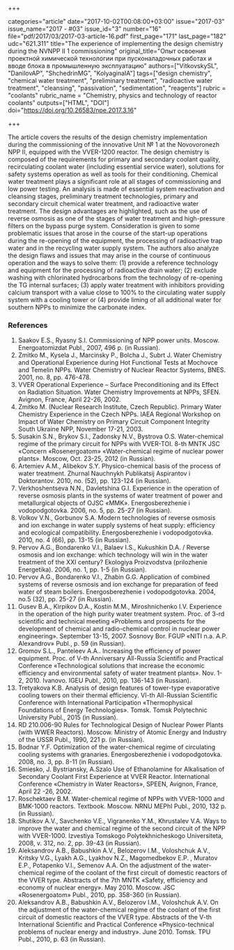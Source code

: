 +++

categories="article"
date="2017-10-02T00:08:00+03:00"
issue="2017-03"
issue_name="2017 - #03"
issue_id="3"
number="16"
file="pdf/2017/03/2017-03-article-16.pdf"
first_page="171"
last_page="182"
udc="621.311"
title="The experience of implementing the design chemistry during the NVNPP II 1 commissioning"
original_title="Опыт освоения проектной химической технологии при пусконаладочных работах и вводе блока в промышленную эксплуатацию"
authors=["VitkovskySL", "DanilovAP", "ShchedrinMG", "KolyaginaIA"]
tags=["design chemistry", "chemical water treatment", "preliminary treatment", "radioactive water treatment", "cleansing", "passivation", "sedimentation", "reagents"]
rubric = "coolants"
rubric_name = "Chemistry, physics and technology of reactor coolants"
outputs=["HTML", "DOI"]
doi="https://doi.org/10.26583/npe.2017.3.16"

+++

The article covers the results of the design chemistry implementation during the commissioning of the innovative Unit № 1 at the Novovoronezh NPP II, equipped with the VVER-1200 reactor. The design chemistry is composed of the requirements for primary and secondary coolant quality, recirculating coolant water (including essential service water), solutions for safety systems operation as well as tools for their conditioning. Chemical water treatment plays a significant role at all stages of commissioning and low power testing. An analysis is made of essential system reactivation and cleansing stages, preliminary treatment technologies, primary and secondary circuit chemical water treatment, and radioactive water treatment. The design advantages are highlighted, such as the use of reverse osmosis as one of the stages of water treatment and high-pressure filters on the bypass purge system. Consideration is given to some problematic issues that arose in the course of the start-up operations during the re-opening of the equipment, the processing of radioactive trap water and in the recycling water supply system. The authors also analyze the design flaws and issues that may arise in the course of continuous operation and the ways to solve them: (1) provide a reference technology and equipment for the processing of radioactive drain water; (2) exclude washing with chlorinated hydrocarbons from the technology of re-opening the TG internal surfaces; (3) apply water treatment with inhibitors providing calcium transport with a value close to 100% to the circulating water supply system with a cooling tower or (4) provide liming of all additional water for southern NPPs to minimize the carbonate index.

### References

1. Saakov E.S., Ryasny S.I. Commissioning of NPP power units. Moscow. Energoatomizdat Publ., 2007, 496 p. (in Russian).
2. Zmitko M., Kysela J., Marcinsky P., Bolcha J., Subrt J. Water Chemistry and Operational Experience during Hot Functional Tests at Mochovce and Temelin NPPs. Water Chemistry of Nuclear Reactor Systems, BNES. 2001, no. 8, pp. 476-478.
3. VVER Operational Experience – Surface Preconditioning and its Effect on Radiation Situation. Water Chemistry Improvements at NPPs, SFEN. Avignon, France, April 22-26, 2002.
4. Zmitko M. (Nuclear Research Institute, Czech Republic). Primary Water Chemistry Experience in the Czech NPPs. IAEA Regional Workshop on Impact of Water Chemistry on Primary Circuit Component Integrity South Ukraine NPP, November 17-21, 2003.
5. Susakin S.N., Brykov S.I., Zadonsky N.V., Bystrova O.S. Water-chemical regime of the primary circuit for NPPs with VVER-TOI. 8-th MNTK JSC «Concern «Rosenergoatom» «Water-chemical regime of nuclear power plants». Moscow, Oct. 23-25, 2012 (in Russian).
6. Artemiev A.M., Alibekov S.Y. Physico-chemical basis of the process of water treatment. Zhurnal Nauchnykh Publikatsij Aspirantov i Doktorantov. 2010, no. (52), pp. 123-124 (in Russian).
7. Verkhoshentseva N.N., Davletshina G.I. Experience in the operation of reverse osmosis plants in the systems of water treatment of power and metallurgical objects of OJSC «MMK». Energosberezhenie i vodopodgotovka. 2006, no. 5, pp. 25-27 (in Russian).
8. Volkov V.N., Gorbunov S.A. Modern technologies of reverse osmosis and ion exchange in water supply systems of heat supply: efficiency and ecological compatibility. Energosberezhenie i vodopodgotovka. 2010, no. 4 (66), pp. 13-15 (in Russian).
9. Pervov A.G., Bondarenko V.I., Balaev I.S., Kukushkin D.A. / Reverse osmosis and ion exchange: which technology will win in the water treatment of the XXI century? Ekologiya Proizvodstva (prilozhenie Energetika). 2006, no. 1, pp. 1-5 (in Russian).
10. Pervov A.G., Bondarenko V.I., Zhabin G.G. Application of combined systems of reverse osmosis and ion exchange for preparation of feed water of steam boilers. Energosberezhenie i vodopodgotovka. 2004, no.5 (32), pp. 25-27 (in Russian).
11. Gusev B.A., Kirpikov D.A., Kostin M.M., Miroshnichenko I.V. Experience in the operation of the high purity water treatment system. Proc. of 3-rd scientific and technical meeting «Problems and prospects for the development of chemical and radio-chemical control in nuclear power engineering». September 13-15, 2007. Sosnovy Bor. FGUP «NITI n.a. A.P. Alexandrov» Publ., p. 59 (in Russian).
12. Gromov S.L., Panteleev A.A.. Increasing the efficiency of power equipment. Proc. of V-th Anniversary All-Russia Scientific and Practical Conference «Technological solutions that increase the economic efficiency and environmental safety of water treatment plants». Nov. 1-2, 2010. Ivanovo. IGEU Publ., 2010, pp. 136-143 (in Russian).
13. Tretyakova K.B. Analysis of design features of tower-type evaporative cooling towers on their thermal efficiency. VI-th All-Russian Scientific Conference with International Participation «Thermophysical Foundations of Energy Technologies». Tomsk. Tomsk Polytechnic University Publ., 2015 (in Russian).
14. RD 210.006-90 Rules for Technological Design of Nuclear Power Plants (with WWER Reactors). Moscow. Ministry of Atomic Energy and Industry of the USSR Publ., 1990, 221 p. (in Russian).
15. Bodnar Y.F. Optimization of the water-chemical regime of circulating cooling systems with granaries. Energosberezhenie i vodopodgotovka. 2008, no. 3, pp. 8-11 (in Russian).
16. Smiesko, J. Bystriansky, A.Szalo Use of Ethanolamine for Alkalisation of Secondary Coolant First Experience at VVER Reactor. International Conference «Chemistry in Water Reactors», SPEEN, Avignon, France, April 22 -26, 2002.
17. Roschektaev B.М. Water-chemical regime of NPPs with VVER-1000 and BMK-1000 reactors. Textbook. Moscow. NRNU MEPhI Publ., 2010, 132 p. (in Russian).
18. Shutikov A.V., Savchenko V.E., Vigranenko Y.M., Khrustalev V.A. Ways to improve the water and chemical regime of the second circuit of the NPP with VVER-1000. Izvestiya Tomskogo Polytekhnicheskogo Universiteta, 2008, v. 312, no. 2, pp. 39-43 (in Russian).
19. Aleksandrov A.B., Babushkin A.V., Belozerov I.M., Voloshchuk A.V., Kritsky V.G., Lyakh A.G., Lyakhov N.Z., Magomedbekov E.P. , Muratov E.P., Potapenko V.I., Semenov A.A. On the adjustment of the water-chemical regime of the coolant of the first circuit of domestic reactors of the VVER type. Abstracts of the 7th MNTK «Safety, efficiency and economy of nuclear energy». May 2010. Moscow. JSC «Rosenergoatom» Publ., 2010, pp. 358-360 (in Russian).
20. Aleksandrov A.B., Babushkin A.V., Belozerov I.М., Voloshchuk A.V. On the adjustment of the water-chemical regime of the coolant of the first circuit of domestic reactors of the VVER type. Abstracts of the V-th International Scientific and Practical Conference «Physico-technical problems of nuclear energy and industry». June 2010. Tomsk. TPU Publ., 2010, p. 63 (in Russian).